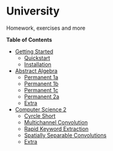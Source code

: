 # University

Homework, exercises and more

**Table of Contents**

- [Getting Started]()
  - [Quickstart]()
  - [Installation]()
- [Abstract Algebra]()
  - [Permanent 1a]()
  - [Permanent 1b](./algebra-perm1b)
  - [Permanent 1c](algebra-perm1c)
  - [Permanent 2a](algebra-perm2a)
  - [Extra]()
- [Computer Science 2]()
  - [Cyrcle Short](cycle-short)
  - [Multichannel Convolution](multichannel-convolution)
  - [Rapid Keyword Extraction](rapid-keyword-extraction)
  - [Spatially Separable Convolutions](spatially-separable-convolutions)
  - [Extra]()

